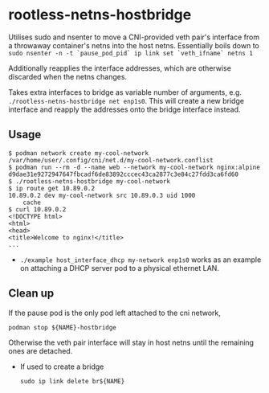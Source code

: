 rootless-netns-hostbridge
===

Utilises sudo and nsenter to move a CNI-provided veth pair's interface from a
throwaway container's netns into the host netns. Essentially boils down to
``sudo nsenter -n -t `pause_pod_pid` ip link set `veth_ifname` netns 1``

Additionally reapplies the interface addresses, which are otherwise discarded
when the netns changes.

Takes extra interfaces to bridge as variable number of arguments, e.g.
`./rootless-netns-hostbridge net enp1s0`. This will create a new bridge
interface and reapply the addresses onto the bridge interface instead.


Usage
---

```
$ podman network create my-cool-network
/var/home/user/.config/cni/net.d/my-cool-network.conflist
$ podman run --rm -d --name web --network my-cool-network nginx:alpine
d9dae31e9272947647fbcadf6de83892cccec43ca2877c3e84c27fdd3ca6fd60
$ ./rootless-netns-hostbridge my-cool-network
$ ip route get 10.89.0.2
10.89.0.2 dev my-cool-network src 10.89.0.3 uid 1000
    cache
$ curl 10.89.0.2
<!DOCTYPE html>
<html>
<head>
<title>Welcome to nginx!</title>
...
```

* `./example host_interface_dhcp my-network enp1s0` works as an example on
  attaching a DHCP server pod to a physical ethernet LAN.


Clean up
---

If the pause pod is the only pod left attached to the cni network,
```
podman stop ${NAME}-hostbridge
```
Otherwise the veth pair interface will stay in host netns until the remaining
ones are detached.

* If used to create a bridge
   ```
   sudo ip link delete br${NAME}
   ```
